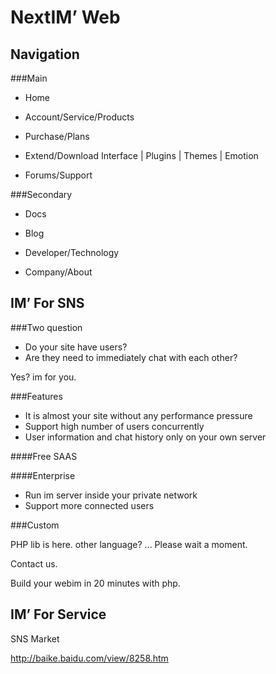NextIM’ Web
===============================================

Navigation
-----------------------------------------------

###Main

*	Home

*	Account/Service/Products

*	Purchase/Plans

*	Extend/Download  Interface | Plugins | Themes | Emotion

*	Forums/Support

###Secondary

*	Docs

*	Blog

*	Developer/Technology

*	Company/About



IM’ For SNS
-----------------------------------------------


###Two question

*	Do your site have users?
*	Are they need to immediately chat with each other?

Yes? im for you.

###Features

*	It is almost your site without any performance pressure
*	Support high number of users concurrently
*	User information and chat history only on your own server


####Free SAAS

####Enterprise

*	Run im server inside your private network
*	Support more connected users

###Custom

PHP lib is here.
other language? ... Please wait a moment.

Contact us.

Build your webim in 20 minutes with php.


IM’ For Service
-----------------------------------------------------


SNS Market


http://baike.baidu.com/view/8258.htm
